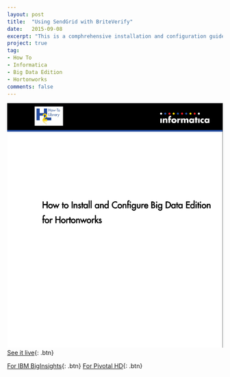 ```yaml
---
layout: post
title:  "Using SendGrid with BriteVerify"
date:   2015-09-08
excerpt: "This is a comphrehensive installation and configuration guide I authored at Informatica using DITA, XMetaL, and SDL (Trisoft)"
project: true
tag:
- How To
- Informatica
- Big Data Edition
- Hortonworks
comments: false
---
```

![Hortonworks_Cover](/assets/img/big-data-edition-hortonworks.png)
[See it live](https://kb.informatica.com/h2l/HowTo%20Library/1/0805-Big_Data_Edition_961HF2Update1_for_Hortonworks-H2L.pdf){: .btn}

[For IBM BigInsights](https://kb.informatica.com/h2l/HowTo%20Library/1/0835-Big_Data_Edition_961HF2Update1_for_BigInsights-H2L.pdf){: .btn}
[For Pivotal HD](https://kb.informatica.com/h2l/HowTo%20Library/1/0834-Big_Data_Edition_961HF2Update1_for_Pivotal-H2L.pdf){: .btn}
